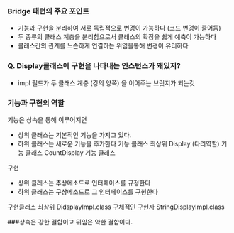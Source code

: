 ### Bridge 패턴의 주요 포인트
- 기능과 구현을 분리하여 서로 독립적으로 변경이 가능하다 (코드 변경이 줄어듬)
- 두 종류의 클래스 계층을 분리함으로서 클래스의 확장을 쉽게 예측이 가능하다
- 클래스간의 관계를 느슨하게 연결하는 위임을통해 변경이 유리하다

### Q. Display클래스에 구현을 나타내는 인스턴스가 왜있지?
- impl 필드가 두 클래스 계층 (강의 양쪽) 을 이어주는 브릿지가 되는것

### 기능과 구현의 역할
기능은 상속을 통해 이루어지면
- 상위 클래스는 기본적인 기능을 가지고 있다.
- 하위 클래스는 새로운 기능을 추가한다
기능 클래스 최상위
Display (다리역할)
기능 클래스
CountDisplay 기능 클래스

구현
- 상위 클래스는 추상메소드로 인터페이스를 규정한다
- 하위 클래스는 구상메소드로 그 인터페이스를 구현한다

구현클래스 최상위
DidsplayImpl.class
구체적인 구현자
StringDisplayImpl.class

###상속은 강한 결합이고 위임은 약한 결합이다.